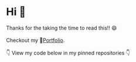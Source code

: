 # Hi 👋
Thanks for the taking the time to read this:bangbang: :smile:
</br>
</br>
Checkout my 📝[Portfolio](https://benjdg.github.io/).  
</br>
:point_down: View my code below in my pinned repositories :point_down:

<!--
**BenjDG/BenjDG** is a ✨ _special_ ✨ repository because its `README.md` (this file) appears on your GitHub profile.

Here are some ideas to get you started:

- 🔭 I’m currently working on ...
- 🌱 I’m currently learning ...
- 👯 I’m looking to collaborate on ...
- 🤔 I’m looking for help with ...
- 💬 Ask me about ...
- 📫 How to reach me: ...
- 😄 Pronouns: ...
- ⚡ Fun fact: ...
-->
